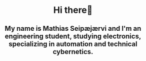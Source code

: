 <h1 align="center">Hi there👋</h1>
<h2 align="center">My name is Mathias Seipæjærvi and I'm an engineering student, studying electronics, specializing in automation and technical cybernetics.</h2>
